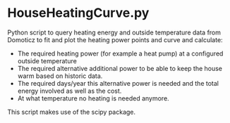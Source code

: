 # HouseHeatingCurve.py
Python script to query heating energy and outside temperature data from Domoticz to fit and plot the 
heating power points and curve and calculate:

- The required heating power (for example a heat pump) at a configured outside temperature 
- The required alternative additional power to be able to keep the house warm based on historic data.
- The required days/year this alternative power is needed and the total energy involved as well as the cost.
- At what temperature no heating is needed anymore.

This script makes use of the scipy package.
